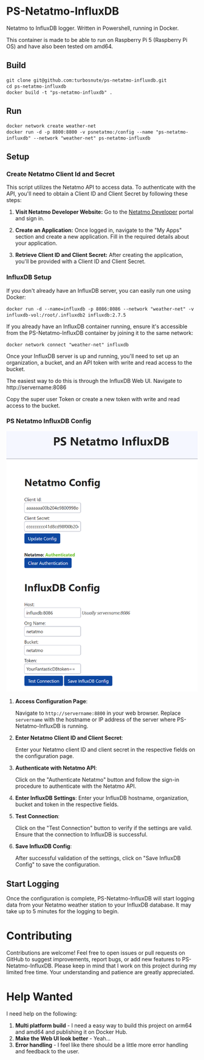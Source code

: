 # PS-Netatmo-InfluxDB
Netatmo to InfluxDB logger. Written in Powershell, running in Docker.

This container is made to be able to run on Raspberry Pi 5 (Raspberry Pi OS) and have also been tested om amd64.
 
## Build
```
git clone git@github.com:turbosnute/ps-netatmo-influxdb.git
cd ps-netatmo-influxdb
docker build -t "ps-netatmo-influxdb" .
```

## Run
```
docker network create weather-net
docker run -d -p 8800:8800 -v psnetatmo:/config --name "ps-netatmo-influxdb" --network "weather-net" ps-netatmo-influxdb 
```

## Setup
### Create Netatmo Client Id and Secret
This script utilizes the Netatmo API to access data. To authenticate with the API, you'll need to obtain a Client ID and Client Secret by following these steps:

1. **Visit Netatmo Developer Website:** Go to the [Netatmo Developer](https://dev.netatmo.com) portal and sign in.

2. **Create an Application:** Once logged in, navigate to the "My Apps" section and create a new application. Fill in the required details about your application.

3. **Retrieve Client ID and Client Secret:** After creating the application, you'll be provided with a Client ID and Client Secret.

### InfluxDB Setup
If you don't already have an InfluxDB server, you can easily run one using Docker:
```
docker run -d --name=influxdb -p 8086:8086 --network "weather-net" -v influxdb-vol:/root/.influxdb2 influxdb:2.7.5
```

If you already have an InfluxDB container running, ensure it's accessible from the PS-Netatmo-InfluxDB container by joining it to the same network:
```
docker network connect "weather-net" influxdb
```
Once your InfluxDB server is up and running, you'll need to set up an organization, a bucket, and an API token with write and read access to the bucket.

The easiest way to do this is through the InfluxDB Web UI. Navigate to http://servername:8086

Copy the super user Token or create a new token with write and read access to the bucket.

### PS Netatmo InfluxDB Config
![WebUi Screenshot](https://raw.githubusercontent.com/turbosnute/ps-netatmo-influxdb/main/doc/webui.png)
1. **Access Configuration Page**:

   Navigate to `http://servername:8800` in your web browser. Replace `servername` with the hostname or IP address of the server where PS-Netatmo-InfluxDB is running.

2. **Enter Netatmo Client ID and Client Secret**:

   Enter your Netatmo client ID and client secret in the respective fields on the configuration page.

3. **Authenticate with Netatmo API**:

   Click on the "Authenticate Netatmo" button and follow the sign-in procedure to authenticate with the Netatmo API.

4. **Enter InfluxDB Settings**:
    Enter your InfluxDB hostname, organization, bucket and token in the respective fields.

   
5. **Test Connection**:

   Click on the "Test Connection" button to verify if the settings are valid. Ensure that the connection to InfluxDB is successful.

6. **Save InfluxDB Config**:

   After successful validation of the settings, click on "Save InfluxDB Config" to save the configuration.

## Start Logging

Once the configuration is complete, PS-Netatmo-InfluxDB will start logging data from your Netatmo weather station to your InfluxDB database. It may take up to 5 minutes for the logging to begin.

# Contributing
Contributions are welcome! Feel free to open issues or pull requests on GitHub to suggest improvements, report bugs, or add new features to PS-Netatmo-InfluxDB. Please keep in mind that I work on this project during my limited free time. Your understanding and patience are greatly appreciated.

# Help Wanted
I need help on the following:
1. **Multi platform build** - I need a easy way to build this project on arm64 and amd64 and publishing it on Docker Hub.
2. **Make the Web UI look better** - Yeah...
3. **Error handling** - I feel like there should be a little more error handling and feedback to the user. 
